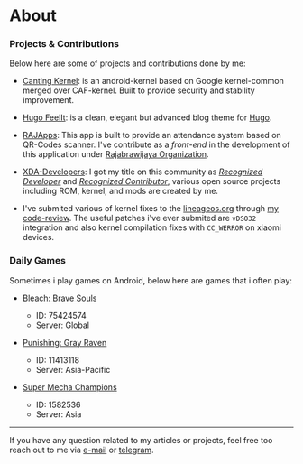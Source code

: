 # About


### Projects & Contributions

Below here are some of projects and contributions done by me:

* [Canting Kernel](/canting): is an android-kernel based on Google kernel-common merged over CAF-kernel. Built to provide security and stability improvement.

* [Hugo FeelIt](https://github.com/khusika/FeelIt): is a clean, elegant but advanced blog theme for [Hugo](https://gohugo.io/).

* [RAJApps](https://play.google.com/store/apps/details?id=com.pit.qrcodesrajabrawijaya): This app is built to provide an attendance system based on QR-Codes scanner. I've contribute as a _front-end_ in the development of this application under [Rajabrawijaya Organization](https://rajabrawijaya.ub.ac.id/).

* [XDA-Developers](https://forum.xda-developers.com/member.php?u=5123347): I got my title on this community as [_Recognized Developer_](https://www.xda-developers.com/recognized-developer-program/) and [_Recognized Contributor_](https://forum.xda-developers.com/t/how-to-apply-to-become-a-recognized-contributor-themer-on-xda.1646309/#post-25915966), various open source projects including ROM, kernel, and mods are created by me.

* I've submited various of kernel fixes to the [lineageos.org](https://lineageos.org/) through [my code-review](https://review.lineageos.org/q/owner:mail%2540khusika.com). The useful patches i've ever submited are `vDSO32` integration and also kernel compilation fixes with `CC_WERROR` on xiaomi devices.

### Daily Games

Sometimes i play games on Android, below here are games that i often play:

* [Bleach: Brave Souls](https://play.google.com/store/apps/details?id=com.klab.bleach)
  
  - ID: 75424574
  - Server: Global

* [Punishing: Gray Raven](https://play.google.com/store/apps/details?id=com.kurogame.gplay.punishing.grayraven.en)
  
  - ID: 11413118
  - Server: Asia-Pacific

* [Super Mecha Champions](https://play.google.com/store/apps/details?id=com.netease.g93na)
  
  - ID: 1582536
  - Server: Asia

---
If you have any question related to my articles or projects, feel free too reach out to me via [e-mail](mailto:mail@khusika.dev) or [telegram](https://t.me/khusika).

